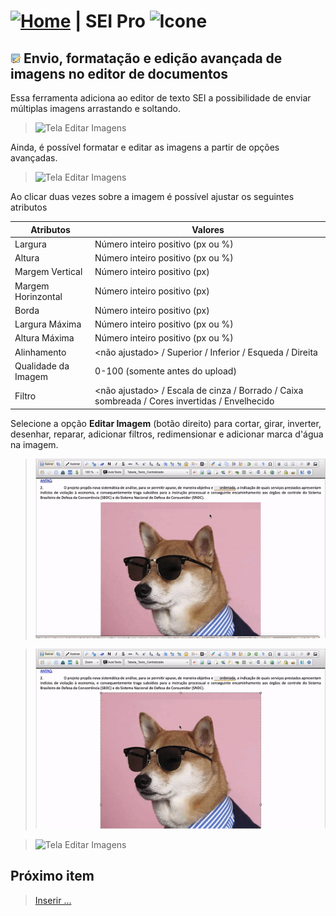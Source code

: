 # [![Home](../img/home.png)](../) |  SEI Pro ![Icone](../img/icon-32.png)

## ![SEI Pro Editar Imagens](../img/icon-editarimagens.png) Envio, formatação e edição avançada de imagens no editor de documentos

Essa ferramenta adiciona ao editor de texto SEI a possibilidade de enviar múltiplas imagens arrastando e soltando.

> ![Tela Editar Imagens](../img/tela-editarimagens.gif) 

Ainda, é possível formatar e editar as imagens a partir de opções avançadas.

> ![Tela Editar Imagens](../img/tela-editarimagens1.gif) 

Ao clicar duas vezes sobre a imagem é possível ajustar os seguintes atributos

| **Atributos** | **Valores** |
| ------------------- | ------------------- |
| Largura | Número inteiro positivo (px ou %) |
| Altura | Número inteiro positivo (px ou %)  |
| Margem Vertical | Número inteiro positivo (px)  |
| Margem Horinzontal | Número inteiro positivo (px)  |
| Borda | Número inteiro positivo (px) |
| Largura Máxima | Número inteiro positivo (px ou %) |
| Altura Máxima | Número inteiro positivo (px ou %) |
| Alinhamento | <não ajustado> / Superior / Inferior / Esqueda / Direita |
| Qualidade da Imagem | 0-100 (somente antes do upload) |
| Filtro | <não ajustado> / Escala de cinza / Borrado / Caixa sombreada / Cores invertidas / Envelhecido |

Selecione a opção **Editar Imagem** (botão direito) para cortar, girar, inverter, desenhar, reparar, adicionar filtros, redimensionar e adicionar marca d'água na imagem.

> ![Tela Editar Imagens](../img/tela-editarimagens2.gif) 


> ![Tela Editar Imagens](../img/tela-editarimagens3.gif) 


> ![Tela Editar Imagens](../img/tela-editarimagens4.gif) 

## Próximo item

> [Inserir ...](../pages/PAGE.md)
